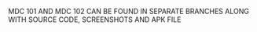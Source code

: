 MDC 101 AND MDC 102 CAN BE FOUND IN SEPARATE BRANCHES ALONG WITH SOURCE CODE, SCREENSHOTS AND APK FILE 
